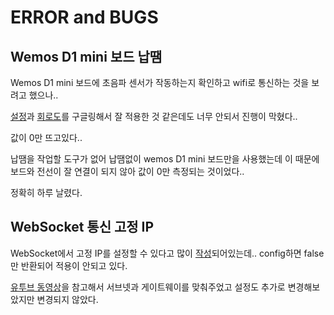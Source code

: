 # ERROR and BUGS

## Wemos D1 mini 보드 납땜

Wemos D1 mini 보드에 초음파 센서가 작동하는지 확인하고 wifi로 통신하는 것을 보려고 했으나..

[설정](https://glorlfy.tistory.com/4
)과 [회로도](http://www.esp8266learning.com/wemos-mini-hc-sr04-ultrasonic-sensor.php)를 구글링해서 잘 적용한 것 같은데도 너무 안되서 진행이 막혔다..

값이 0만 뜨고있다..

납땜을 작업할 도구가 없어 납땜없이 wemos D1 mini 보드만을 사용했는데 이 때문에 보드와 전선이 잘 연결이 되지 않아 값이 0만 측정되는 것이었다..

정확히 하루 날렸다.

## WebSocket 통신 고정 IP

WebSocket에서 고정 IP를 설정할 수 있다고 많이 [작성](https://blog.naver.com/smserial/221310020331)되어있는데.. config하면 false만 반환되어 적용이 안되고 있다.

[유투브 동영상](https://www.youtube.com/watch?v=1BrsD2fxSpc)을 참고해서 서브넷과 게이트웨이를 맞춰주었고 설정도 추가로 변경해보았지만 변경되지 않았다.